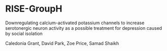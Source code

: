 # RISE-GroupH

Downregulating calcium-activated potassium channels to increase serotonergic neuron activity as a possible treatment for depression caused by social isolation

Caledonia Grant, David Park, Zoe Price, Samad Shaikh
